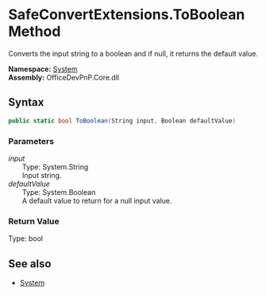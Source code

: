 # SafeConvertExtensions.ToBoolean Method  
Converts the input string to a boolean and if null, it returns the default value.  

**Namespace:** [System](System.md)  
**Assembly:** OfficeDevPnP.Core.dll  
## Syntax
```C#
public static bool ToBoolean(String input, Boolean defaultValue)
```
### Parameters
*input*  
&emsp;&emsp;Type: System.String  
&emsp;&emsp;Input string.  
*defaultValue*  
&emsp;&emsp;Type: System.Boolean  
&emsp;&emsp;A default value to return for a null input value.  
### Return Value
Type: bool  

## See also
- [System](System.md)
